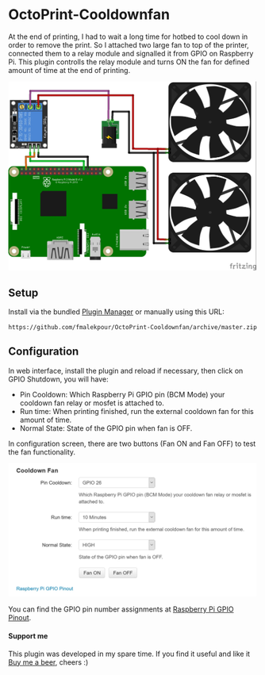 # OctoPrint-Cooldownfan

At the end of printing, I had to wait a long time for hotbed to cool down in order to remove the print. So I attached two large fan to top of the printer, connected them to a relay module and signalled it from GPIO on Raspberry Pi. This plugin controlls the relay module and turns ON the fan for defined amount of time at the end of printing.

<img src="https://github.com/fmalekpour/OctoPrint-Cooldownfan/blob/master/screenshots/gpio-cooldownfan_bb.jpg" width="500px">


## Setup

Install via the bundled [Plugin Manager](https://docs.octoprint.org/en/master/bundledplugins/pluginmanager.html)
or manually using this URL:

    https://github.com/fmalekpour/OctoPrint-Cooldownfan/archive/master.zip



## Configuration

In web interface, install the plugin and reload if necessary, then click on GPIO Shutdown, you will have:

- Pin Cooldown: Which Raspberry Pi GPIO pin (BCM Mode) your cooldown fan relay or mosfet is attached to.
- Run time: When printing finished, run the external cooldown fan for this amount of time.
- Normal State: State of the GPIO pin when fan is OFF.

In configuration screen, there are two buttons (Fan ON and Fan OFF) to test the fan functionality.

<img src="https://github.com/fmalekpour/OctoPrint-Cooldownfan/blob/master/screenshots/cool-down-fan-config-screen.jpg" width="500px">

You can find the GPIO pin number assignments at [Raspberry Pi GPIO Pinout](https://www.raspberrypi.org/documentation/usage/gpio/).


#### Support me

This plugin was developed in my spare time.
If you find it useful and like it [Buy me a beer](https://www.paypal.com/cgi-bin/webscr?cmd=_s-xclick&hosted_button_id=WHCDYE3DCBW2Y&source=url), cheers :)

